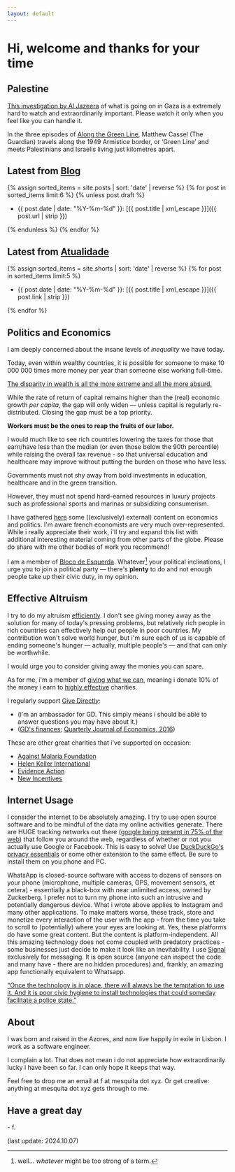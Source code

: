 ```yaml
---
layout: default
---
```

# Hi, welcome and thanks for your time

## Palestine

[This investigation by Al Jazeera](https://www.aljazeera.com/program/investigations/2024/10/7/war-crimes-in-gaza-i-al-jazeera-investigations) of what is going on in Gaza is a extremely hard to watch and extraordinarily important. Please watch it only when you feel like you can handle it.

In the three episodes of [Along the Green Line](https://www.youtube.com/playlist?list=PLa_1MA_DEorGnakB7QV1Q_LBpHgtGQDxi), Matthew Cassel (The Guardian) travels along the 1949 Armistice border, or ‘Green Line’ and meets Palestinians and Israelis living just kilometres apart.

## Latest from [Blog](/blog)

{% assign sorted_items = site.posts | sort: 'date' | reverse %}
{% for post in sorted_items limit:6 %}
{% unless post.draft %}

* {{ post.date | date: "%Y-%m-%d" }}: [{{ post.title | xml_escape }}]({{ post.url | strip }})

{% endunless  %}
{% endfor %}

## Latest from [Atualidade](/atualidade)

{% assign sorted_items = site.shorts | sort: 'date' | reverse %}
{% for post in sorted_items limit:5 %}

* {{ post.date | date: "%Y-%m-%d" }}: [{{ post.title | xml_escape }}]({{ post.link | strip }})

{% endfor %}

## Politics and Economics

I am deeply concerned about the insane levels of _inequality_ we have today.

Today, even within wealthy countries, it is possible for someone to make 10 000 000 times more money per year than someone else working full-time.

[The disparity in wealth is all the more extreme and all the more absurd.](https://wid.world/)

While the rate of return of capital remains higher than the (real) economic growth _per capita_, the gap will only widen — unless capital is regularly re-distributed. Closing the gap must be a top priority.

__Workers must be the ones to reap the fruits of our labor.__

I would much like to see rich countries lowering the taxes for those that earn/have less than the median (or even those below the 90th percentile) while raising the overall tax revenue - so that universal education and healthcare may improve without putting the burden on those who have less.

Governments must not shy away from bold investments in education, healthcare and in the green transition.

However, they must not spend hard-earned resources in luxury projects such as professional sports and marinas or subsidizing consumerism.

I have gathered [here](https://mesquita.xyz/links) some ((exclusively) external) content on economics and politics. I'm aware french economists are very much over-represented. While i really appreciate their work, i'll try and expand this list with additional interesting material coming from other parts of the globe. Please do share with me other bodies of work you recommend!

I am a member of [Bloco de Esquerda](https://www.bloco.org/). Whatever[^1] your political inclinations, I urge you to join a political party — there's __plenty__ to do and not enough people take up their civic duty, in my opinion.

## Effective Altruism

I try to do my altruism [efficiently](https://duckduckgo.com/?q=peter+singer+effective+youtube&t=newext&atb=v330-3&iax=videos&ia=videos&iai=https%3A%2F%2Fwww.youtube.com%2Fwatch%3Fv%3DDiuv3XZQXyc). I don't see giving money away as the solution for many of today's pressing problems, but relatively rich people in rich countries can effectively help out people in poor countries. My contribution won't solve world hunger, but i'm sure each of us is capable of ending someone's hunger — actually, multiple people's — and that can only be worthwhile.

I would urge you to consider giving away the monies you can spare.

As for me, i'm a member of [giving what we can](https://www.givingwhatwecan.org/), meaning i donate 10% of the money i earn to [highly effective](https://www.thelifeyoucansave.org/giving-effectively/) charities.

I regularly support [Give Directly](https://www.givedirectly.org/):

* (i'm an ambassador for GD. This simply means i should be able to answer questions you may have about it.)
* ([GD's finances](https://www.givedirectly.org/financials/); [Quarterly Journal of Economics, 2016](https://haushofer.ne.su.se/publications/Haushofer_Shapiro_UCT_QJE_2016.pdf))

These are other great charities that i've supported on occasion:

* [Against Malaria Foundation](https://www.againstmalaria.com/)
* [Helen Keller International](https://www.hki.org/)
* [Evidence Action](https://www.evidenceaction.org/dewormtheworld/)
* [New Incentives](https://www.newincentives.org/)

## Internet Usage

I consider the internet to be absolutely amazing.
I try to use open source software and to be mindful of the data my online activities generate. There are HUGE tracking networks out there ([google being present in 75% of the web](https://spreadprivacy.com/biggest-tracker-networks/)) that follow you around the web, regardless of whether or not you actually use Google or Facebook. This is easy to solve! Use [DuckDuckGo's privacy essentials](https://duckduckgo.com/app) or some other extension to the same effect. Be sure to install them on you phone and PC.

WhatsApp is closed-source software with access to dozens of sensors on your phone (microphone, multiple cameras, GPS, movement sensors, et cetera) - essentially a black-box with near unlimited access, owned by Zuckerberg. I prefer not to turn my phone into such an intrusive and potentially dangerous device.
What i wrote above applies to Instagram and many other applications. To make matters worse, these track, store and monetize every interaction of the user with the app - from the time you take to scroll to (potentially) where your eyes are looking at.
Yes, these platforms do have some great content. But the content is platform-independent. All this amazing technology does not come coupled with predatory practices - some businesses just decide to make it look like an inevitability.
I use [Signal](https://signal.org/) exclusively for messaging. It is open source (anyone can inspect the code and many have - there are no hidden procedures) and, frankly, an amazing app functionally equivalent to Whatsapp.

[“Once the technology is in place, there will always be the temptation to use it. And it is poor civic hygiene to install technologies that could someday facilitate a police state.”](https://www.schneier.com/essays/archives/2013/07/mission_creep_when_e.html)

## About

I was born and raised in the Azores, and now live happily in exile in Lisbon. I work as a software engineer.

I complain a lot. That does not mean i do not appreciate how extraordinarily lucky i have been so far. I can only hope it keeps that way.

Feel free to drop me an email at f at mesquita dot xyz. Or get creative: anything at mesquita dot xyz gets through to me.

## Have a great day

\- f.

(last update: 2024.10.07)

[^1]: well... _whatever_ might be too strong of a term.
